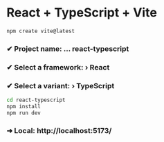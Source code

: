# React + TypeScript + Vite

```bash
npm create vite@latest
```
### ✔ Project name: … react-typescript
### ✔ Select a framework: › React
### ✔ Select a variant: › TypeScript

```bash
cd react-typescript
npm install
npm run dev
```

 ### ➜  Local:   http://localhost:5173/